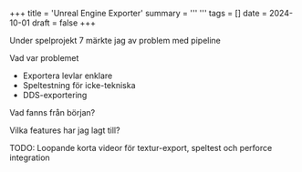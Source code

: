 +++
title = 'Unreal Engine Exporter'
summary = '''
'''
tags = []
date = 2024-10-01
draft = false
+++

Under spelprojekt 7 märkte jag av problem med pipeline

Vad var problemet
* Exportera levlar enklare
* Speltestning för icke-tekniska
* DDS-exportering 


Vad fanns från början? 

Vilka features har jag lagt till?

TODO: Loopande korta videor för textur-export, speltest och perforce integration